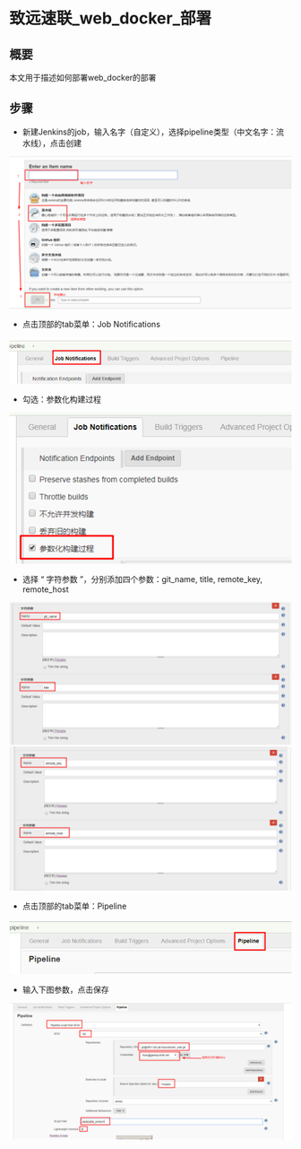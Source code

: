# 致远速联_web_docker_部署

## 概要
本文用于描述如何部署web_docker的部署

## 步骤
- 新建Jenkins的job，输入名字（自定义），选择pipeline类型（中文名字：流水线），点击创建

![create job](1.png)

- 点击顶部的tab菜单：Job Notifications

![Job Notifications](2.png)

- 勾选：参数化构建过程

![勾选：参数化构建过程](3.png)

- 选择 “ 字符参数 ”，分别添加四个参数：git_name, title, remote_key, remote_host

![字符参数1](4-1.png)
![字符参数2](4-2.png)

- 点击顶部的tab菜单：Pipeline

![Pipeline](5.png)

- 输入下图参数，点击保存

![Pipeline content](6.png)